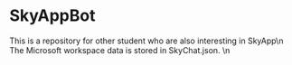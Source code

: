 # SkyAppBot
This is a repository for other student who are also interesting in SkyApp\n
The Microsoft workspace data is stored in SkyChat.json. \n
